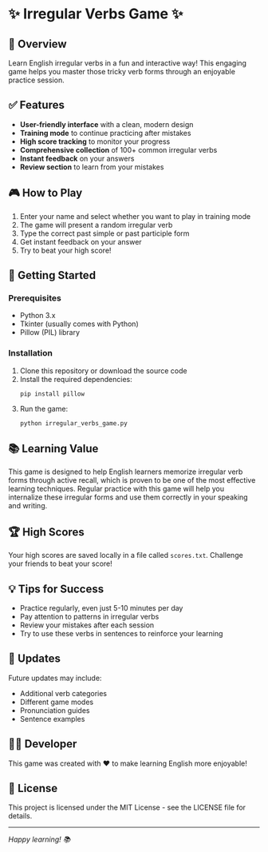 # ✨ Irregular Verbs Game ✨

## 🌟 Overview

Learn English irregular verbs in a fun and interactive way! This engaging game helps you master those tricky verb forms through an enjoyable practice session.

## ✅ Features

- **User-friendly interface** with a clean, modern design
- **Training mode** to continue practicing after mistakes
- **High score tracking** to monitor your progress
- **Comprehensive collection** of 100+ common irregular verbs
- **Instant feedback** on your answers
- **Review section** to learn from your mistakes

## 🎮 How to Play

1. Enter your name and select whether you want to play in training mode
2. The game will present a random irregular verb
3. Type the correct past simple or past participle form
4. Get instant feedback on your answer
5. Try to beat your high score!

## 🚀 Getting Started

### Prerequisites

- Python 3.x
- Tkinter (usually comes with Python)
- Pillow (PIL) library

### Installation

1. Clone this repository or download the source code
2. Install the required dependencies:
   ```
   pip install pillow
   ```
3. Run the game:
   ```
   python irregular_verbs_game.py
   ```

## 📚 Learning Value

This game is designed to help English learners memorize irregular verb forms through active recall, which is proven to be one of the most effective learning techniques. Regular practice with this game will help you internalize these irregular forms and use them correctly in your speaking and writing.

## 🏆 High Scores

Your high scores are saved locally in a file called `scores.txt`. Challenge your friends to beat your score!

## 💡 Tips for Success

- Practice regularly, even just 5-10 minutes per day
- Pay attention to patterns in irregular verbs
- Review your mistakes after each session
- Try to use these verbs in sentences to reinforce your learning

## 🔄 Updates

Future updates may include:
- Additional verb categories
- Different game modes
- Pronunciation guides
- Sentence examples

## 👨‍💻 Developer

This game was created with ❤️ to make learning English more enjoyable!

## 📜 License

This project is licensed under the MIT License - see the LICENSE file for details.

---

*Happy learning! 📚*
